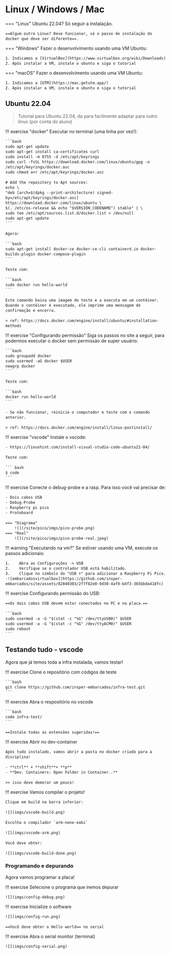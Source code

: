 # Linux / Windows / Mac

=== "Linux"
    Ubuntu 22.04? Só seguir a instalação. 
    
    ==Algum outro Linux? Deve funcionar, só o passo de instalação do docker que deve ser diferente==.

=== "Windows"
    Fazer o desenvolvimento usando uma VM Ubuntu:
    
    1. Indicamos a [VirtualBox](https://www.virtualbox.org/wiki/Downloads)
    2. Após instalar a VM, instale o ubuntu e siga o tutorial
	
=== "macOS"
    Fazer o desenvolvimento usando uma VM Ubuntu:
    
    1. Indicamos a [UTM](https://mac.getutm.app/)
    2. Após instalar a VM, instale o ubuntu e siga o tutorial

    
## Ubuntu 22.04

> Tutorial para Ubuntu 22.04, da para facilmente adaptar para outro linux (por conta do aluno)

!!! exercise "docker"
    Executar no terminal (uma linha por vez!):
    
    ```bash
    sudo apt-get update
    sudo apt-get install ca-certificates curl
    sudo install -m 0755 -d /etc/apt/keyrings
    sudo curl -fsSL https://download.docker.com/linux/ubuntu/gpg -o /etc/apt/keyrings/docker.asc
    sudo chmod a+r /etc/apt/keyrings/docker.asc

    # Add the repository to Apt sources:
    echo \
    "deb [arch=$(dpkg --print-architecture) signed-by=/etc/apt/keyrings/docker.asc] https://download.docker.com/linux/ubuntu \
    $(. /etc/os-release && echo "$VERSION_CODENAME") stable" | \
    sudo tee /etc/apt/sources.list.d/docker.list > /dev/null
    sudo apt-get update
    ```
    
    Agora:
    
    ```bash
    sudo apt-get install docker-ce docker-ce-cli containerd.io docker-buildx-plugin docker-compose-plugin
    ```
    
    Teste com:
    
    ```bash
    sudo docker run hello-world
    ```
    
    Este comando baixa uma imagem de teste e a executa em um contêiner. Quando o contêiner é executado, ele imprime uma mensagem de confirmação e encerra.

    > ref: https://docs.docker.com/engine/install/ubuntu/#installation-methods

!!! exercise "Configurando permissão"
    Siga os passos no site a seguir, para podermos executar o docker sem permissão de super usuário:
    

    ```bash
    sudo groupadd docker
    sudo usermod -aG docker $USER
    newgrp docker
    ```

    Teste com:
    
    ```bash
    docker run hello-world
    ```
    
    - Se não funcionar, reinicie o computador e teste com o comando anterior.

    > ref: https://docs.docker.com/engine/install/linux-postinstall/
    
!!! exercise "vscode"
    Instale o vscode:
    
    - https://linuxhint.com/install-visual-studio-code-ubuntu22-04/
    
    Teste com:
    
    ``` bash
    $ code 
    ```
    
<!--
!!! exercise "Wokwi-cli"

    1. Instale o wokwi-cli (simulador de sistemas embarcados)

    ```bash
    sudo snap install curl
    curl -L https://wokwi.com/ci/install.sh | sh
    ```
    
    2. Crie uma conta no site:
    
    - https://wokwi.com/

    3. Entre em: CI Tokens: https://wokwi.com/dashboard/ci
    
    ![](imgs/wokwi-token.png)
    
    4. Gere um token e copie o código
    
    5. Cole na última linha do arquivo `.bashrc`
    
    ```bash
    gedit ~/.bashrc
    ```
 -->
 
!!! exercise
    Conecte o debug-probe e a rasp. Para isso você vai precisar de:
    
    - Dois cabos USB
    - Debug-Probe
    - Raspberry pi pico
    - Protoboard
    
    === "Diagrama"
        ![](/site/pico/imgs/pico-probe.png)
    === "Real"
        ![](/site/pico/imgs/pico-probe-real.jpeg)
        
!!! warning "Executando na vm?"
    Se estiver usando uma VM, execute os passos adicionais:

    1.    Abra as Configurações -> USB
    2.    Verifique se o controlador USB está habilitado.
    3.    Clique no símbolo do "USB +" para adicionar a Raspberry Pi Pico.
    -![embarcadosvirtualbox](https://github.com/insper-embarcados/site/assets/82840303/2f7f82e0-9d30-4af0-b4f3-365bbda418fc)

!!! exercise
    Configurando permissão do USB:
    
    ==Os dois cabos USB devem estar conectados no PC e na placa.==
    
    ```bash
    sudo usermod -a -G "$(stat -c "%G" /dev/ttyUSB0)" $USER
    sudo usermod -a -G "$(stat -c "%G" /dev/ttyACM0)" $USER
    sudo reboot
    ```

## Testando tudo - vscode

Agora que já temos toda a infra instalada, vamos testar!

!!! exercise
    Clone o repositório com códigos de teste

    ```bash
    git clone https://github.com/insper-embarcados/infra-test.git
    ```

!!! exercise
    Abra o respositório no vscode

    ```bash
    code infra-test/
    ```

    ==Instale todas as extensões sugeridas!==

!!! exercise
    Abrir no dev-container

    Após tudo instalado, vamos abrir a pasta no docker criado para a disciplina! 

    - **ctrl** + **shift**+ **p**
    - **Dev. Containers: Open Folder in Container..**

    >> isso deve demorar um pouco!

!!! exercise 
    Vamos compilar o projeto!

    Clique em build na barra inferior:

    ![](imgs/vscode-build.png)

    Escolha o compilador `arm-none-eabi`

    ![](imgs/vscode-arm.png)

    Você deve obter:

    ![](imgs/vscode-build-done.png)

### Programando e depurando
    
Agora vamos programar a placa!
    
!!! exercise
    Selecione o programa que iremos depurar

    ![](imgs/config-debug.png)

!!! exercise
    Inicialize o software

    ![](imgs/config-run.png)

    ==Você deve obter o Hello world== no serial

!!! exercise
    Abra o serial monitor (terminal)

    ![](imgs/config-serial.png)
